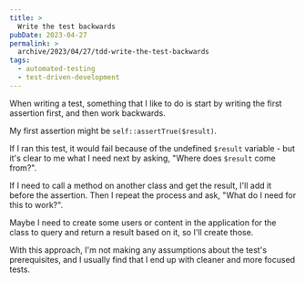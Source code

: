 ```yaml
---
title: >
  Write the test backwards
pubDate: 2023-04-27
permalink: >
  archive/2023/04/27/tdd-write-the-test-backwards
tags:
  - automated-testing
  - test-driven-development
---
```


When writing a test, something that I like to do is start by writing the first assertion first, and then work backwards.

My first assertion might be `self::assertTrue($result)`.

If I ran this test, it would fail because of the undefined `$result` variable - but it's clear to me what I need next by asking, "Where does `$result` come from?".

If I need to call a method on another class and get the result, I'll add it before the assertion. Then I repeat the process and ask, "What do I need for this to work?".

Maybe I need to create some users or content in the application for the class to query and return a result based on it, so I'll create those.

With this approach, I'm not making any assumptions about the test's prerequisites, and I usually find that I end up with cleaner and more focused tests.

